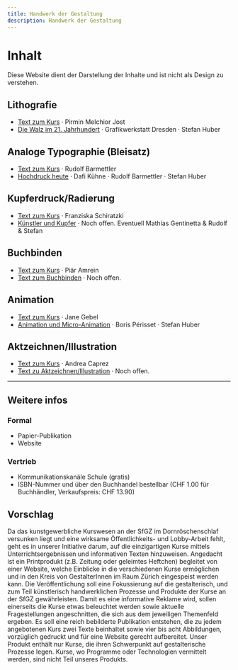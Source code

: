 ```yaml
---
title: Handwerk der Gestaltung
description: Handwerk der Gestaltung
---
```




# Inhalt


Diese Website dient der Darstellung der Inhalte und ist nicht als Design zu verstehen.  


## Lithografie
* [Text zum Kurs](./lithografie/) · Pirmin Melchior Jost
* [Die Walz im 21. Jahrhundert](./walz/) · Grafikwerkstatt Dresden · Stefan Huber

## Analoge Typographie (Bleisatz)
* [Text zum Kurs](./typographie/) · Rudolf Barmettler
* [Hochdruck heute](./hochdruck/) · Dafi Kühne · Rudolf Barmettler · Stefan Huber


## Kupferdruck/Radierung
* [Text zum Kurs](./tiefdruck/) · Franziska Schiratzki
* [Künstler und Kupfer](./kupfer/) · Noch offen. Eventuell Mathias Gentinetta & Rudolf & Stefan

## Buchbinden
* [Text zum Kurs](./buchbinden/) · Piär Amrein
* [Text zum Buchbinden](./buchbinden-text/) · Noch offen.

## Animation
* [Text zum Kurs](./animation/) · Jane Gebel
* [Animation und Micro-Animation](./micro-animation/) · Boris Périsset · Stefan Huber

## Aktzeichnen/Illustration
* [Text zum Kurs](./illustration/) · Andrea Caprez
* [Text zu Aktzeichnen/Illustration](./illustration-text/) · Noch offen.



---

## Weitere infos

### Formal
* Papier-Publikation
* Website

### Vertrieb
* Kommunikationskanäle Schule (gratis)
* ISBN-Nummer und über den Buchhandel bestellbar (CHF 1.00 für Buchhändler, Verkaufspreis: CHF 13.90)

## Vorschlag
Da das kunstgewerbliche Kurswesen an der SfGZ im Dornröschenschlaf versunken liegt und eine wirksame Öffentlichkeits- und Lobby-Arbeit fehlt, geht es in unserer Initiative darum, auf die einzigartigen Kurse mittels Unterrichtsergebnissen und informativen Texten hinzuweisen.
Angedacht ist ein Printprodukt (z.B. Zeitung oder geleimtes Heftchen) begleitet von einer Website, welche Einblicke in die verschiedenen Kurse ermöglichen und in den Kreis von GestalterInnen im Raum Zürich eingespeist werden kann.
Die Veröffentlichung soll eine Fokussierung auf die gestalterisch, und zum Teil künstlerisch handwerklichen Prozesse und Produkte der Kurse an der SfGZ gewährleisten. Damit es eine informative Reklame wird, sollen einerseits die Kurse etwas beleuchtet werden sowie aktuelle Fragestellungen angeschnitten, die sich aus dem jeweiligen Themenfeld ergeben. Es soll eine reich bebilderte Publikation entstehen, die zu jedem angebotenen Kurs zwei Texte beinhaltet sowie vier bis acht Abbildungen, vorzüglich gedruckt und für eine Website gerecht aufbereitet.
Unser Produkt enthält nur Kurse, die ihren Schwerpunkt auf gestalterische Prozesse legen. Kurse, wo Programme oder Technologien vermittelt werden, sind nicht Teil unseres Produkts.
